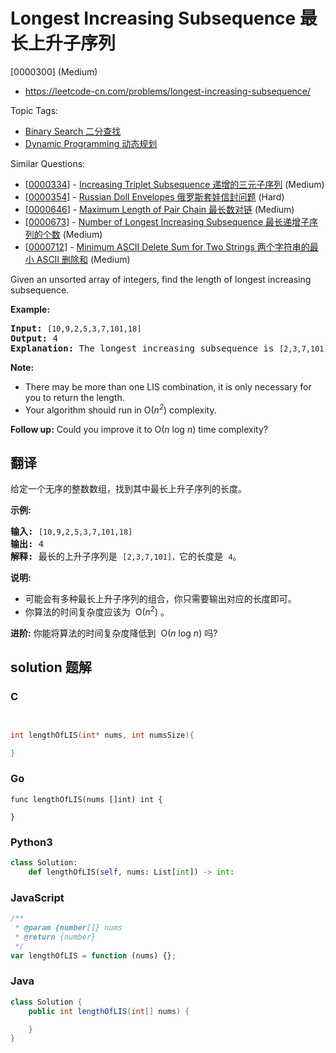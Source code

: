 # Longest Increasing Subsequence 最长上升子序列

[0000300] (Medium)

- https://leetcode-cn.com/problems/longest-increasing-subsequence/

Topic Tags:

- [Binary Search 二分查找](https://leetcode-cn.com/tag/binary-search/)
- [Dynamic Programming 动态规划](https://leetcode-cn.com/tag/dynamic-programming/)

Similar Questions:

- [[0000334](https://leetcode-cn.com/problems/increasing-triplet-subsequence/)] - [Increasing Triplet Subsequence 递增的三元子序列](./0000334.increasing-triplet-subsequence.md) (Medium)
- [[0000354](https://leetcode-cn.com/problems/russian-doll-envelopes/)] - [Russian Doll Envelopes 俄罗斯套娃信封问题](./0000354.russian-doll-envelopes.md) (Hard)
- [[0000646](https://leetcode-cn.com/problems/maximum-length-of-pair-chain/)] - [Maximum Length of Pair Chain 最长数对链](./0000646.maximum-length-of-pair-chain.md) (Medium)
- [[0000673](https://leetcode-cn.com/problems/number-of-longest-increasing-subsequence/)] - [Number of Longest Increasing Subsequence 最长递增子序列的个数](./0000673.number-of-longest-increasing-subsequence.md) (Medium)
- [[0000712](https://leetcode-cn.com/problems/minimum-ascii-delete-sum-for-two-strings/)] - [Minimum ASCII Delete Sum for Two Strings 两个字符串的最小 ASCII 删除和](./0000712.minimum-ascii-delete-sum-for-two-strings.md) (Medium)

Given an unsorted array of integers, find the length of longest increasing subsequence.

**Example:**

<pre><b>Input:</b> <code>[10,9,2,5,3,7,101,18]
</code><b>Output: </b>4 
<strong>Explanation: </strong>The longest increasing subsequence is <code>[2,3,7,101]</code>, therefore the length is <code>4</code>. </pre>

**Note:**

- There may be more than one LIS combination, it is only necessary for you to return the length.
- Your algorithm should run in O(_n<sup>2</sup>_) complexity.

**Follow up:** Could you improve it to O(_n_ log _n_) time complexity?

## 翻译

给定一个无序的整数数组，找到其中最长上升子序列的长度。

**示例:**

<pre><strong>输入:</strong> <code>[10,9,2,5,3,7,101,18]
</code><strong>输出: </strong>4 
<strong>解释: </strong>最长的上升子序列是&nbsp;<code>[2,3,7,101]，</code>它的长度是 <code>4</code>。</pre>

**说明:**

- 可能会有多种最长上升子序列的组合，你只需要输出对应的长度即可。
- 你算法的时间复杂度应该为  O(_n<sup>2</sup>_) 。

**进阶:** 你能将算法的时间复杂度降低到  O(_n_ log _n_) 吗?

## solution 题解

### C

```c


int lengthOfLIS(int* nums, int numsSize){

}


```

### Go

```golang
func lengthOfLIS(nums []int) int {

}
```

### Python3

```python
class Solution:
    def lengthOfLIS(self, nums: List[int]) -> int:

```

### JavaScript

```javascript
/**
 * @param {number[]} nums
 * @return {number}
 */
var lengthOfLIS = function (nums) {};
```

### Java

```java
class Solution {
    public int lengthOfLIS(int[] nums) {

    }
}
```
